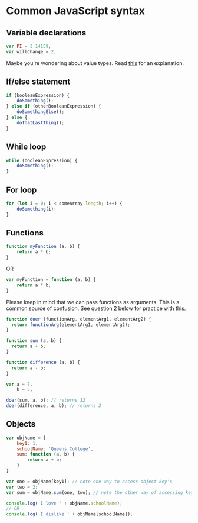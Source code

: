 # Common JavaScript syntax

## Variable declarations
```javascript
var PI = 3.14159;
var willChange = 2;
```

Maybe you're wondering about value types.  Read [this](http://stackoverflow.com/questions/964910/is-javascript-an-untyped-language) for an explanation.

## If/else statement
```javascript
if (booleanExpression) {
    doSomething();
} else if (otherBooleanExpression) { 
    doSomethingElse();
} else {
    doThatLastThing();
}
```

## While loop
```javascript
while (booleanExpression) {
    doSomething();
}
```

## For loop
```javascript
for (let i = 0; i < someArray.length; i++) {
    doSomething(i);
}
```

## Functions
```javascript
function myFunction (a, b) {
    return a * b;
}
```
OR

```javascript
var myFunction = function (a, b) {
    return a * b;
}
```

Please keep in mind that we can pass functions as arguments. This is a common source of confusion.
See question 2 below for practice with this.

```javascript
function doer (functionArg, elementArg1, elementArg2) {
  return functionArg(elementArg1, elementArg2);
}

function sum (a, b) {
  return a + b;
}

function difference (a, b) {
  return a - b;
}

var a = 7,
    b = 5;

doer(sum, a, b); // returns 12
doer(difference, a, b); // returns 2
```

## Objects
```javascript
var objName = {
    key1: 1,
    schoolName: 'Queens College',
    sum: function (a, b) {
        return a + b;
    }
}

var one = objName[key1]; // note one way to access object key's
var two = 2;
var sum = objName.sum(one, two); // note the other way of accessing keys

console.log('I love ' + objName.schoolName);
// OR
console.log('I dislike ' + objName[schoolName]);
```
